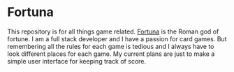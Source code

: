 # Fortuna

This repository is for all things game related. [Fortuna](https://en.wikipedia.org/wiki/Fortuna)
is the Roman god of fortune. I am a full stack developer and I have a passion for card games.
But remembering all the rules for each game is tedious and I always have to look different
places for each game. My current plans are just to make a simple user interface for keeping
track of score.
